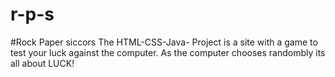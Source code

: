 # r-p-s
#Rock Paper siccors
The HTML-CSS-Java- Project is a site with a game to test your luck against the computer.
As the computer chooses randombly its all about LUCK!
